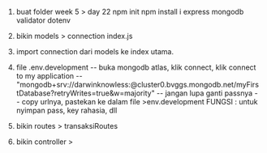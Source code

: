 1. buat folder week 5 > day 22
npm init
npm install i express mongodb validator dotenv

2. bikin models > connection index.js

3. import connection dari models ke index utama.

4. file .env.development
-- buka mongodb atlas, klik connect, klik connect to my application
-- "mongodb+srv://darwinknowless:<password>@cluster0.bvggs.mongodb.net/myFirstDatabase?retryWrites=true&w=majority"
-- jangan lupa ganti passnya
-- copy urlnya, pastekan ke dalam file >env.development
FUNGSI : untuk nyimpan pass, key rahasia, dll

5. bikin routes > transaksiRoutes

6. bikin controller > 